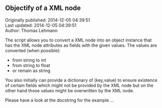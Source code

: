 ## Objectify of a XML node  
Originally published: 2014-12-05 04:39:51  
Last updated: 2014-12-05 04:39:51  
Author: Thomas Lehmann  
  
The script allows you to convert a XML node into an object instance that has the XML node attributes as fields with the given values. The values are converted (when possible):

 - from string to int
 - from string to float
 - or remain as string

You also initially can provide a dictionary of (key,value) to ensure existence of certain fields which might not be provided by the XML node but on the other hand those values might be overwritten by the XML node.

Please have a look at the docstring for the example ...